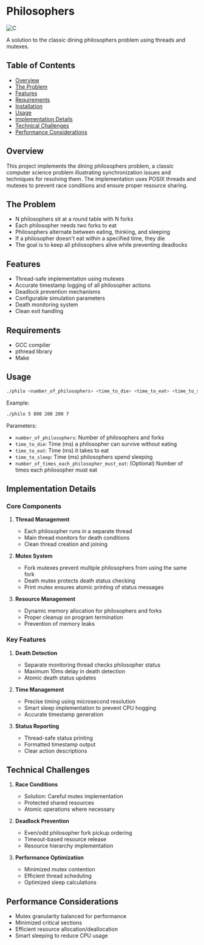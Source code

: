 # Philosophers

![C](https://img.shields.io/badge/language-C-blue.svg)

A solution to the classic dining philosophers problem using threads and mutexes.

## Table of Contents
- [Overview](#overview)
- [The Problem](#the-problem)
- [Features](#features)
- [Requirements](#requirements)
- [Installation](#installation)
- [Usage](#usage)
- [Implementation Details](#implementation-details)
- [Technical Challenges](#technical-challenges)
- [Performance Considerations](#performance-considerations)

## Overview

This project implements the dining philosophers problem, a classic computer science problem illustrating synchronization issues and techniques for resolving them. The implementation uses POSIX threads and mutexes to prevent race conditions and ensure proper resource sharing.

## The Problem

- N philosophers sit at a round table with N forks
- Each philosopher needs two forks to eat
- Philosophers alternate between eating, thinking, and sleeping
- If a philosopher doesn't eat within a specified time, they die
- The goal is to keep all philosophers alive while preventing deadlocks

## Features

- Thread-safe implementation using mutexes
- Accurate timestamp logging of all philosopher actions
- Deadlock prevention mechanisms
- Configurable simulation parameters
- Death monitoring system
- Clean exit handling

## Requirements

- GCC compiler
- pthread library
- Make

## Usage

```bash
./philo <number_of_philosophers> <time_to_die> <time_to_eat> <time_to_sleep> [number_of_times_each_philosopher_must_eat]
```

Example:
```bash
./philo 5 800 200 200 7
```

Parameters:
- `number_of_philosophers`: Number of philosophers and forks
- `time_to_die`: Time (ms) a philosopher can survive without eating
- `time_to_eat`: Time (ms) it takes to eat
- `time_to_sleep`: Time (ms) philosophers spend sleeping
- `number_of_times_each_philosopher_must_eat`: (Optional) Number of times each philosopher must eat

## Implementation Details

### Core Components

1. **Thread Management**
   - Each philosopher runs in a separate thread
   - Main thread monitors for death conditions
   - Clean thread creation and joining

2. **Mutex System**
   - Fork mutexes prevent multiple philosophers from using the same fork
   - Death mutex protects death status checking
   - Print mutex ensures atomic printing of status messages

3. **Resource Management**
   - Dynamic memory allocation for philosophers and forks
   - Proper cleanup on program termination
   - Prevention of memory leaks

### Key Features

1. **Death Detection**
   - Separate monitoring thread checks philosopher status
   - Maximum 10ms delay in death detection
   - Atomic death status updates

2. **Time Management**
   - Precise timing using microsecond resolution
   - Smart sleep implementation to prevent CPU hogging
   - Accurate timestamp generation

3. **Status Reporting**
   - Thread-safe status printing
   - Formatted timestamp output
   - Clear action descriptions

## Technical Challenges

1. **Race Conditions**
   - Solution: Careful mutex implementation
   - Protected shared resources
   - Atomic operations where necessary

2. **Deadlock Prevention**
   - Even/odd philosopher fork pickup ordering
   - Timeout-based resource release
   - Resource hierarchy implementation

3. **Performance Optimization**
   - Minimized mutex contention
   - Efficient thread scheduling
   - Optimized sleep calculations

## Performance Considerations

- Mutex granularity balanced for performance
- Minimized critical sections
- Efficient resource allocation/deallocation
- Smart sleeping to reduce CPU usage
